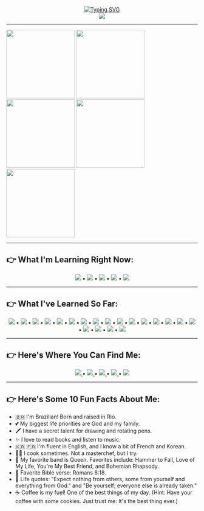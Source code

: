 <div align="center">
  <a href="https://git.io/typing-svg">
    <img src="https://readme-typing-svg.demolab.com?font=Fira+Code&weight=600&size=25&duration=2500&pause=1500&color=00BF63&center=true&vCenter=true&random=false&width=475&lines=Hello+there!%F0%9F%91%8B+Welcome%E2%9C%A8%F0%9F%A4%97" alt="Typing SVG" />
  </a>
</div>

<div align="center">
  <img src="https://cdn.discordapp.com/attachments/982051013454360579/1178875636450873395/Design_sem_nome__5_-removebg-preview.png?ex=66cf2b3e&is=66cdd9be&hm=3912ef8231b2c9f11777f62b8243705a15d58ee6409547f30f61f4999662d552&"/> 
</div>

<hr/>

<div style=display: flex>
  <img height="180em" src="http://github-profile-summary-cards.vercel.app/api/cards/profile-details?username=Isabelle-Moura&theme=aura"/>
  <img height="180em" src="https://cdn.discordapp.com/attachments/982051013454360579/1170851361697562786/tenor.gif?ex=66cefb0d&is=66cda98d&hm=96bc0452c3656d095fd67396f051bb31427483fb7655a6d61aa8813afdb43385&"/>  
  <img height="180em" src="http://github-profile-summary-cards.vercel.app/api/cards/repos-per-language?username=Isabelle-Moura&theme=aura"/>
  <img height="180em" src="http://github-profile-summary-cards.vercel.app/api/cards/stats?username=Isabelle-Moura&theme=aura"/>  
  <img height="180em" src="https://github-readme-stats.vercel.app/api/top-langs/?username=Isabelle-Moura&theme=aura"/>  
</div>

<hr/>

## **👉 What I'm Learning Right Now:**
<div align="center">
  <img src="https://img.shields.io/badge/Python-376d9c?style=for-the-badge&logo=python&logoColor=white"/> ▪ 
  <img src="https://img.shields.io/badge/Flask-41ACC0?style=for-the-badge&logo=flask&logoColor=white"/> ▪
  <img src="https://img.shields.io/badge/Sass-CC6699?style=for-the-badge&logo=sass&logoColor=white"/> ▪
  <img src="https://img.shields.io/badge/redux-%23593d88.svg?style=for-the-badge&logo=redux&logoColor=white"/> ▪
  <img src="https://img.shields.io/badge/C-00599C?style=for-the-badge&logo=c&logoColor=white"/>
</div>

<hr/>

## **👉 What I've Learned So Far:**
<div align="center">
  <img src="https://img.shields.io/badge/Nest_js-CA4261?style=for-the-badge&logo=nestjs&logoColor=white"/> ▪ 
  <img src="https://img.shields.io/badge/PostgreSQL-6841e9?style=for-the-badge&logo=postgresql&logoColor=white"/> ▪ 
  <img src="https://img.shields.io/badge/TypeORM-ff0000?style=for-the-badge&logo=orm&logoColor=white"/> ▪ 
  <img src="https://img.shields.io/badge/SQL-DB7533?style=for-the-badge&logo=mysql&logoColor=white"/> ▪ 
  <img src="https://img.shields.io/badge/HTML5-E34F26?style=for-the-badge&logo=html5&logoColor=white"/> ▪  
  <img src="https://img.shields.io/badge/CSS3-1572B6?style=for-the-badge&logo=css3&logoColor=white"/> ▪ 
  <img src="https://img.shields.io/badge/JavaScript-F7DF1E?style=for-the-badge&logo=javascript&logoColor=black"/> ▪ 
  <img src="https://img.shields.io/badge/React-20232A?style=for-the-badge&logo=react&logoColor=61DAFB"/> ▪ 
  <img src="https://img.shields.io/badge/styled--components-DB7093?style=for-the-badge&logo=styled-components&logoColor=white"/> ▪ 
  <img src="https://img.shields.io/badge/React_Router-CA4245?style=for-the-badge&logo=react-router&logoColor=white"/> ▪ 
  <img src="https://img.shields.io/badge/TypeScript-007ACC?style=for-the-badge&logo=typescript&logoColor=white"/> ▪  
  <img src="https://img.shields.io/badge/Markdown-000000?style=for-the-badge&logo=markdown&logoColor=white"/> ▪ 
  <img src="https://img.shields.io/badge/MongoDB-00593f?style=for-the-badge&logo=mongodb&logoColor=white"/> ▪ 
  <img src="https://img.shields.io/badge/Mongoose-00303f?style=for-the-badge&logo=mongoose&logoColor=white"/> ▪ 
  <img src="https://img.shields.io/badge/Node.js-43853D?style=for-the-badge&logo=node.js&logoColor=white"/> ▪ 
  <img src="https://img.shields.io/badge/Express.js-000000?style=for-the-badge&logo=express&logoColor=white"/> ▪ 
  <img src="https://img.shields.io/badge/Jest-323330?style=for-the-badge&logo=Jest&logoColor=white"/> ▪ 
  <img src="https://img.shields.io/badge/Vitest-BABACA?style=for-the-badge&logo=vitest&logoColor=white"/> ▪ 
  <img src="https://img.shields.io/badge/GIT-E44C30?style=for-the-badge&logo=git&logoColor=white"/> ▪ 
  <img src="https://img.shields.io/badge/Insomnia-black?style=for-the-badge&logo=insomnia&logoColor=5849BE"/> 
</div>

<hr/>

## **👉 Here's Where You Can Find Me:**
<div align="center">
  <a href="mailto:mourabisabelle@gmail.com" target="_blank">
    <img href="mailto:mourabisabelle@gmail.com" src="https://img.shields.io/badge/Gmail-D14836?style=for-the-badge&logo=gmail&logoColor=white"/> 
  </a> ▪
  <a href="https://github.com/Isabelle-Moura?tab=repositories" target="_blank">
    <img src="https://img.shields.io/badge/GitHub-100000?style=for-the-badge&logo=github&logoColor=white"/>  
  </a> ▪
  <a href="https://www.linkedin.com/in/isa-moura/" target="_blank">
    <img src="https://img.shields.io/badge/LinkedIn-0077B5?style=for-the-badge&logo=linkedin&logoColor=white"/> 
  </a> ▪ 
  <a href="https://medium.com/@mourabisabelle" target="_blank">
    <img src="https://img.shields.io/badge/Medium-12100E?style=for-the-badge&logo=medium&logoColor=white"/> 
  </a> ▪
  <a href="https://www.instagram.com/isa_moura112/" target="_blank">
    <img src="https://img.shields.io/badge/Instagram-E4405F?style=for-the-badge&logo=instagram&logoColor=white"/>
  </a>
</div>

<hr/>

## **👉 Here's Some 10 Fun Facts About Me:**
- 🇧🇷 I'm Brazilian! Born and raised in Rio.
- 💕 My biggest life priorities are God and my family.
- 🖍 I have a secret talent for drawing and rotating pens.
- ✨ I love to read books and listen to music.
- 🇰🇷 🇫🇷 I'm fluent in English, and I know a bit of French and Korean.
- 👩‍🍳 I cook sometimes. Not a masterchef, but I try.
- 🥁 My favorite band is Queen. Favorites include: Hammer to Fall, Love of My Life, You're My Best Friend, and Bohemian Rhapsody.
- 🛐 Favorite Bible verse: Romans 8:18.
- 💬 Life quotes: "Expect nothing from others, some from yourself and everything from God." and "Be yourself; everyone else is already taken."
- ☕ Coffee is my fuel! One of the best things of my day. (Hint: Have your coffee with some cookies. Just trust me: It's the best thing ever.)
